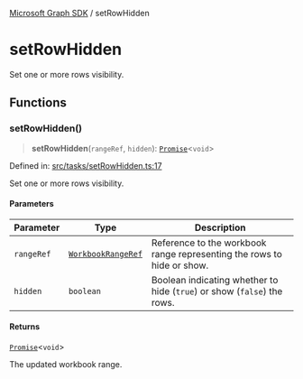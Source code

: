 [Microsoft Graph SDK](README.md) / setRowHidden

# setRowHidden

Set one or more rows visibility.

## Functions

### setRowHidden()

> **setRowHidden**(`rangeRef`, `hidden`): [`Promise`](https://developer.mozilla.org/docs/Web/JavaScript/Reference/Global_Objects/Promise)\<`void`\>

Defined in: [src/tasks/setRowHidden.ts:17](https://github.com/Future-Secure-AI/microsoft-graph/blob/main/src/tasks/setRowHidden.ts#L17)

Set one or more rows visibility.

#### Parameters

| Parameter | Type | Description |
| ------ | ------ | ------ |
| `rangeRef` | [`WorkbookRangeRef`](WorkbookRange-1.md#workbookrangeref) | Reference to the workbook range representing the rows to hide or show. |
| `hidden` | `boolean` | Boolean indicating whether to hide (`true`) or show (`false`) the rows. |

#### Returns

[`Promise`](https://developer.mozilla.org/docs/Web/JavaScript/Reference/Global_Objects/Promise)\<`void`\>

The updated workbook range.
